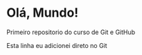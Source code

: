# Olá, Mundo!
 Primeiro repositorio do curso de Git e GitHub
 
 Esta linha eu adicionei direto no Git
